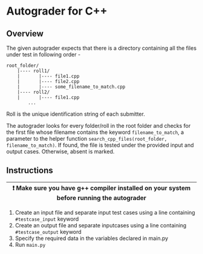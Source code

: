 # Autograder for C++

## Overview

The given autograder expects that there is a directory containing all the files under test in following order -

    root_folder/
        |---- roll1/
        |       |---- file1.cpp
        |       |---- file2.cpp
        |       |---- some_filename_to_match.cpp
        |---- roll2/
        |       |---- file1.cpp
            ...

Roll is the unique identification string of each submitter.

The autograder looks for every folder/roll in the root folder and checks for the first file whose filename contains the keyword ```filename_to_match```, a parameter to the helper function ```search_cpp_files(root_folder, filename_to_match)```. If found, the file is tested under the provided input and output cases. Otherwise, absent is marked.

<!-- ## Modes

- **Concise:** Only shows if the testcase was passed or failed
- **Standard:** Shows passed if test case was passed, shows line-by-line comparision of actual and expected outputs if test case was failed
- **Verbose:** Shows line-by-line comparision of actual and expected outputs for each test case -->

## Instructions

| :exclamation:  Make sure you have g++ compiler installed on your system before running the autograder|
|-----------------------------------------|
1. Create an input file and separate input test cases using a line containing ```#testcase_input``` keyword
2. Create an output file and separate inputcases using a line containing ```#testcase_output``` keyword
3. Specify the required data in the variables declared in main.py
4. Run ```main.py``` 